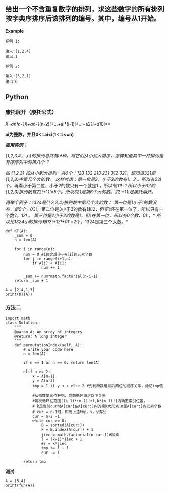 ## 给出一个不含重复数字的排列，求这些数字的所有排列按字典序排序后该排列的编号。其中，编号从1开始。

**Example**
```
样例 1:

输入:[1,2,4]
输出:1

样例 2:

输入:[3,2,1]
输出:6
```

## Python
### 康托展开（康托公式）

**X=an*(n-1)!+an-1*(n-2)!+...+ai*(i-1)!+...+a2*1!+a1*0!**

**ai为整数，并且0<=ai<i(1<=i<=n)**

***应用实例：***

*{1,2,3,4,...,n}的排列总共有n!种，将它们从小到大排序，怎样知道其中一种排列是有序序列中的第几个？*

*如 {1,2,3} 按从小到大排列一共6个：123 132 213 231 312 321。想知道321是{1,2,3}中第几个大的数。
这样考虑：第一位是3，小于3的数有1、2 。所以有2*2!个。再看小于第二位，小于2的数只有一个就是1 ，所以有1*1!=1 
所以小于32的{1,2,3}排列数有2*2!+1*1!=5个。所以321是第6个大的数。2*2!+1*1!是康托展开。*

*再举个例子：1324是{1,2,3,4}排列数中第几个大的数：
第一位是1小于1的数没有，是0个，0*3!，第二位是3小于3的数有1和2，但1已经在第一位了，所以只有一个数2，1*2! 。
第三位是2小于2的数是1，但1在第一位，所以有0个数，0*1!，*
*所以比1324小的排列有0*3!+1*2!+0*1!=2个，1324是第三个大数。*
```
def KT(A):
    _sum = 0
    n = len(A)

    for i in range(n):
        num = 0 #i位之后小于A[i]的元素个数
        for j in range(i+1,n):
            if A[j] < A[i]:
                num += 1

        _sum += num*math.factorial(n-i-1)
    return _sum + 1

A = [2,4,1,3]
print(KT(A))
```

### 方法二
```
import math
class Solution:
    """
    @param A: An array of integers
    @return: A long integer
    """
    def permutationIndex(self, A):
        # write your code here
        n = len(A)
        
        if n == 1 or n == 0: return len(A)
        
        elif n >= 2:
            x = A[n-1]
            y = A[n-2]
            tmp = 1 if y < x else 2 #先判断数组最后两位的顺序关系，标记tmp值
        
            #从倒数第三位开始，向前循环满足以下关系
            #每次循环在范围[(k-1)*(m-1)!+1,k*(m-1)!]内确定索引位置，
            # k是当前cur时A[cur]在A[cur:]内的第k大元素,m是A[cur:]内元素个数 
            # cur = n-1时，即为上述tmp，x，y情况
            cur = n-2 -1
            while cur >= 0:
                B = sorted(A[cur:])
                k = B.index(A[cur]) + 1
                jiec = math.factorial(n-cur-1)#阶乘
                l = (k-1)*jiec + 1
                #r = k*jiec
                tmp += l - 1 
                cur -= 1

        return tmp
```

**测试**
```
A = [5,4]
print(fun(A))
```

